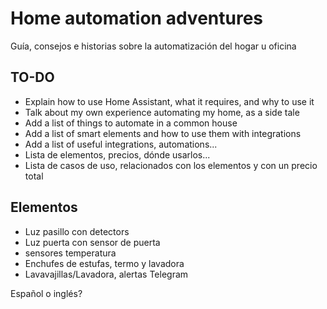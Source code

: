 # Home automation adventures

Guía, consejos e historias sobre la automatización del hogar u oficina

## TO-DO

- Explain how to use Home Assistant, what it requires, and why to use it
- Talk about my own experience automating my home, as a side tale
- Add a list of things to automate in a common house
- Add a list of smart elements and how to use them with integrations
- Add a list of useful integrations, automations...
- Lista de elementos, precios, dónde usarlos...
- Lista de casos de uso, relacionados con los elementos y con un precio total

## Elementos

- Luz pasillo con detectors
- Luz puerta con sensor de puerta
- sensores temperatura
- Enchufes de estufas, termo y lavadora
- Lavavajillas/Lavadora, alertas Telegram


Español o inglés?